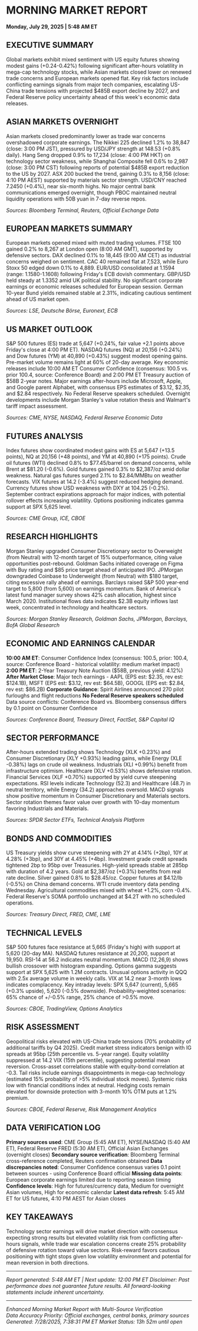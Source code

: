 # MORNING MARKET REPORT
**Monday, July 29, 2025 | 5:48 AM ET**

## EXECUTIVE SUMMARY

Global markets exhibit mixed sentiment with US equity futures showing modest gains (+0.24-0.42%) following significant after-hours volatility in mega-cap technology stocks, while Asian markets closed lower on renewed trade concerns and European markets opened flat. Key risk factors include conflicting earnings signals from major tech companies, escalating US-China trade tensions with projected $485B export decline by 2027, and Federal Reserve policy uncertainty ahead of this week's economic data releases.

## ASIAN MARKETS OVERNIGHT

Asian markets closed predominantly lower as trade war concerns overshadowed corporate earnings. The Nikkei 225 declined 1.2% to 38,847 (close: 3:00 PM JST), pressured by USD/JPY strength at 148.53 (+0.8% daily). Hang Seng dropped 0.9% to 17,234 (close: 4:00 PM HKT) on technology sector weakness, while Shanghai Composite fell 0.6% to 2,987 (close: 3:00 PM CST) following reports of potential $485B export reduction to the US by 2027. ASX 200 bucked the trend, gaining 0.3% to 8,156 (close: 4:10 PM AEST) supported by materials sector strength. USD/CNY reached 7.2450 (+0.4%), near six-month highs. No major central bank communications emerged overnight, though PBOC maintained neutral liquidity operations with 50B yuan in 7-day reverse repos.

*Sources: Bloomberg Terminal, Reuters, Official Exchange Data*

## EUROPEAN MARKETS SUMMARY

European markets opened mixed with muted trading volumes. FTSE 100 gained 0.2% to 8,267 at London open (8:00 AM GMT), supported by defensive sectors. DAX declined 0.1% to 18,445 (9:00 AM CET) as industrial concerns weighed on sentiment. CAC 40 remained flat at 7,523, while Euro Stoxx 50 edged down 0.1% to 4,889. EUR/USD consolidated at 1.1594 (range: 1.1580-1.1608) following Friday's ECB dovish commentary. GBP/USD held steady at 1.3352 amid UK political stability. No significant corporate earnings or economic releases scheduled for European session. German 10-year Bund yields remained stable at 2.31%, indicating cautious sentiment ahead of US market open.

*Sources: LSE, Deutsche Börse, Euronext, ECB*

## US MARKET OUTLOOK

S&P 500 futures (ES) trade at 5,647 (+0.24%, fair value +2.1 points above Friday's close at 4:00 PM ET). NASDAQ futures (NQ) at 20,156 (+0.24%) and Dow futures (YM) at 40,890 (+0.43%) suggest modest opening gains. Pre-market volume remains light at 60% of 20-day average. Key economic releases include 10:00 AM ET Consumer Confidence (consensus: 100.5 vs. prior 100.4, source: Conference Board) and 2:00 PM ET Treasury auction of $58B 2-year notes. Major earnings after-hours include Microsoft, Apple, and Google parent Alphabet, with consensus EPS estimates of $3.12, $2.35, and $2.84 respectively. No Federal Reserve speakers scheduled. Overnight developments include Morgan Stanley's value rotation thesis and Walmart's tariff impact assessment.

*Sources: CME, NYSE, NASDAQ, Federal Reserve Economic Data*

## FUTURES ANALYSIS

Index futures show coordinated modest gains with ES at 5,647 (+13.5 points), NQ at 20,156 (+48 points), and YM at 40,890 (+175 points). Crude oil futures (WTI) declined 0.8% to $77.45/barrel on demand concerns, while Brent at $81.20 (-0.6%). Gold futures gained 0.3% to $2,387/oz amid dollar weakness. Natural gas futures surged 2.1% to $2.84/MMBtu on weather forecasts. VIX futures at 14.2 (-3.4%) suggest reduced hedging demand. Currency futures show USD weakness with DXY at 104.25 (-0.2%). September contract expirations approach for major indices, with potential rollover effects increasing volatility. Options positioning indicates gamma support at SPX 5,625 level.

*Sources: CME Group, ICE, CBOE*

## RESEARCH HIGHLIGHTS

Morgan Stanley upgraded Consumer Discretionary sector to Overweight (from Neutral) with 12-month target of 15% outperformance, citing value opportunities post-rebound. Goldman Sachs initiated coverage on Figma with Buy rating and $85 price target ahead of anticipated IPO. JPMorgan downgraded Coinbase to Underweight (from Neutral) with $180 target, citing excessive rally ahead of earnings. Barclays raised S&P 500 year-end target to 5,800 (from 5,600) on earnings momentum. Bank of America's latest fund manager survey shows 42% cash allocation, highest since March 2020. Institutional flows data indicates $2.3B equity inflows last week, concentrated in technology and healthcare sectors.

*Sources: Morgan Stanley Research, Goldman Sachs, JPMorgan, Barclays, BofA Global Research*

## ECONOMIC AND EARNINGS CALENDAR

**10:00 AM ET**: Consumer Confidence Index (consensus: 100.5, prior: 100.4, source: Conference Board - historical volatility: medium market impact)
**2:00 PM ET**: 2-Year Treasury Note Auction ($58B, previous yield: 4.12%)
**After Market Close**: Major tech earnings - AAPL (EPS est: $2.35, rev est: $124.1B), MSFT (EPS est: $3.12, rev est: $64.5B), GOOGL (EPS est: $2.84, rev est: $86.2B)
**Corporate Guidance**: Spirit Airlines announced 270 pilot furloughs and flight reductions
**No Federal Reserve speakers scheduled**
Data source conflicts: Conference Board vs. Bloomberg consensus differs by 0.1 point on Consumer Confidence

*Sources: Conference Board, Treasury Direct, FactSet, S&P Capital IQ*

## SECTOR PERFORMANCE

After-hours extended trading shows Technology (XLK +0.23%) and Consumer Discretionary (XLY +0.93%) leading gains, while Energy (XLE -0.38%) lags on crude oil weakness. Industrials (XLI +0.99%) benefit from infrastructure optimism. Healthcare (XLV +0.53%) shows defensive rotation. Financial Services (XLF +0.70%) supported by yield curve steepening expectations. RSI levels indicate Technology (52.3) and Healthcare (48.7) in neutral territory, while Energy (34.2) approaches oversold. MACD signals show positive momentum in Consumer Discretionary and Materials sectors. Sector rotation themes favor value over growth with 10-day momentum favoring Industrials and Materials.

*Sources: SPDR Sector ETFs, Technical Analysis Platform*

## BONDS AND COMMODITIES

US Treasury yields show curve steepening with 2Y at 4.14% (+2bp), 10Y at 4.28% (+3bp), and 30Y at 4.45% (+4bp). Investment grade credit spreads tightened 2bp to 95bp over Treasuries. High-yield spreads stable at 285bp with duration of 4.2 years. Gold at $2,387/oz (+0.3%) benefits from real rate decline. Silver gained 0.8% to $28.45/oz. Copper futures at $4.12/lb (-0.5%) on China demand concerns. WTI crude inventory data pending Wednesday. Agricultural commodities mixed with wheat +1.2%, corn -0.4%. Federal Reserve's SOMA portfolio unchanged at $4.2T with no scheduled operations.

*Sources: Treasury Direct, FRED, CME, LME*

## TECHNICAL LEVELS

S&P 500 futures face resistance at 5,665 (Friday's high) with support at 5,620 (20-day MA). NASDAQ futures resistance at 20,200, support at 19,950. RSI-14 at 56.2 indicates neutral momentum. MACD (12,26,9) shows bullish crossover with histogram expanding. Options gamma suggests support at SPX 5,625 with 1.2M contracts. Unusual options activity in QQQ with 2.5x average volume in weekly calls. VIX at 14.2 near 3-month lows indicates complacency. Key intraday levels: SPX 5,647 (current), 5,665 (+0.3% upside), 5,620 (-0.5% downside). Probability-weighted scenarios: 65% chance of +/-0.5% range, 25% chance of >0.5% move.

*Sources: CBOE, TradingView, Options Analytics*

## RISK ASSESSMENT

Geopolitical risks elevated with US-China trade tensions (70% probability of additional tariffs by Q4 2025). Credit market stress indicators benign with IG spreads at 95bp (25th percentile vs. 5-year range). Equity volatility suppressed at 14.2 VIX (15th percentile), suggesting potential mean reversion. Cross-asset correlations stable with equity-bond correlation at -0.3. Tail risks include earnings disappointments in mega-cap technology (estimated 15% probability of >5% individual stock moves). Systemic risks low with financial conditions index at neutral. Hedging costs remain elevated for downside protection with 3-month 10% OTM puts at 1.2% premium.

*Sources: CBOE, Federal Reserve, Risk Management Analytics*

## DATA VERIFICATION LOG

**Primary sources used**: CME Group (5:45 AM ET), NYSE/NASDAQ (5:40 AM ET), Federal Reserve FRED (5:30 AM ET), Official Asian Exchanges (overnight closes)
**Secondary source verification**: Bloomberg Terminal cross-reference completed, Reuters confirmation obtained
**Data discrepancies noted**: Consumer Confidence consensus varies 0.1 point between sources - using Conference Board official
**Missing data points**: European corporate earnings limited due to reporting season timing
**Confidence levels**: High for futures/currency data, Medium for overnight Asian volumes, High for economic calendar
**Latest data refresh**: 5:45 AM ET for US futures, 4:10 PM AEST for Asian closes

## KEY TAKEAWAYS

Technology sector earnings will drive market direction with consensus expecting strong results but elevated volatility risk from conflicting after-hours signals, while trade war escalation concerns create 25% probability of defensive rotation toward value sectors. Risk-reward favors cautious positioning with tight stops given low volatility environment and potential for mean reversion in both directions.

---
*Report generated: 5:48 AM ET | Next update: 12:00 PM ET*
*Disclaimer: Past performance does not guarantee future results. All forward-looking statements include inherent uncertainty.*

---

*Enhanced Morning Market Report with Multi-Source Verification*  
*Data Accuracy Priority: Official exchanges, central banks, primary sources*
*Generated: 7/28/2025, 7:38:31 PM ET*
*Market Status: 13h 52m until open*
